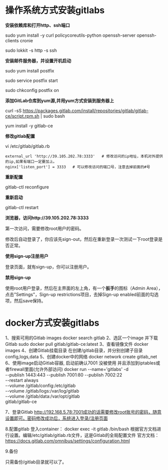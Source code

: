 # 操作系统方式安装gitlabs

**安装依赖库和打开http、ssh端口**

sudo yum install -y curl policycoreutils-python openssh-server openssh-clients cronie

sudo lokkit -s http -s ssh

**安装邮件服务器，并设置开机启动**

sudo yum install postfix

sudo service postfix start

sudo chkconfig postfix on

**添加GitLab仓库到yum源,并用yum方式安装到服务器上**

curl -sS https://packages.gitlab.com/install/repositories/gitlab/gitlab-ce/script.rpm.sh | sudo bash

 yum install -y gitlab-ce

**修改gitlab配置**

vi /etc/gitlab/gitlab.rb

```
external_url 'http://39.105.202.78:3333'   # 修改访问的ip地址，本机对外提供的ip,如果有端口一定要加上。
nginx['listen_port'] = 3333   # 可以修改访问的端口号，注意去掉前面的#号

```

**重新配置**

gitlab-ctl reconfigure

**重新启动**

gitlab-ctl restart

**浏览器，访问http://39.105.202.78:3333**

第一次访问，需要修改root用户的密码。

修改后自动登录了，你应该先sign-out，然后在重新登录一次测试一下root登录是否正常。

**使用sign-up注册用户**

登录页面，就有sign-up，你可以注册用户。

**禁用sign-up**

使用root用户登录，然后在主界面的左上角，有一个**扳手**的图标（Admin Area），点击"Settings"，Sign-up restrictions项目，去掉Sign-up enabled前面的勾选项，然后save保持。









# docker方式安装gitlabs

1、搜索可用的Gitlab images
   docker search gitlab
2、选区一个image 并下载Gitlab
   sudo docker pull gitlab/gitlab-ce:latest
3、查看镜像文件
   docker images
4、创建Gitlab挂载目录
   在创建/gitlab目录，并分别创建子目录config,logs,data
5、创建docker中的网络
   docker network create gitlab_net
6、使用image启动Gitlab容器, 启动前确认7001 没被使用 并且添加到iptables或者firewall里面(允许外部访问)
docker run --name='gitlabs' -d \
    --publish 1443:443 --publish 7001:80 --publish 7002:22 \
    --restart always \
    --volume /gitlab/config:/etc/gitlab \
    --volume /gitlab/logs:/var/log/gitlab \
    --volume /gitlab/data:/var/opt/gitlab \
    gitlab/gitlab-ce

7、登录Gitlab 
   http://192.168.5.78:7001成功的话需要修改root账号的密码，随意设置即可。密码修改成功后，系统进入登录/注册页面

8.配置gitlab
  登入container： docker exec -it gitlab /bin/bash
  根据官方文档进行设置。编辑/etc/gitlab/gitlab.rb文件，这是Gitlab的全局配置文件
  官方文档：https://docs.gitlab.com/omnibus/settings/configuration.html

9.备份

只需备份/gitlab目录就可以了。

